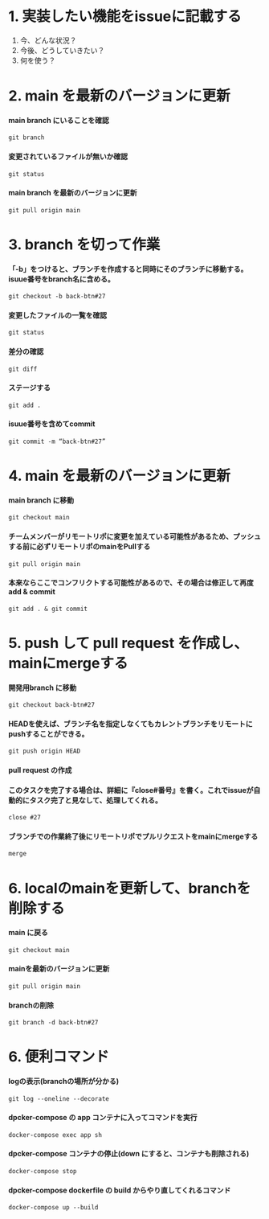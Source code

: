# 1. 実装したい機能をissueに記載する  
1.  今、どんな状況？
2.  今後、どうしていきたい？
3.  何を使う？  


# 2. main を最新のバージョンに更新
#### main branch にいることを確認
    git branch
#### 変更されているファイルが無いか確認
    git status
#### main branch を最新のバージョンに更新
    git pull origin main  
    
    
# 3. branch を切って作業
#### 「-b」をつけると、ブランチを作成すると同時にそのブランチに移動する。isuue番号をbranch名に含める。
    git checkout -b back-btn#27
#### 変更したファイルの一覧を確認
    git status
#### 差分の確認
    git diff
#### ステージする
    git add .
#### isuue番号を含めてcommit
    git commit -m “back-btn#27”  
    
    
    
# 4. main を最新のバージョンに更新
#### main branch に移動
    git checkout main 
#### チームメンバーがリモートリポに変更を加えている可能性があるため、プッシュする前に必ずリモートリポのmainをPullする
    git pull origin main
#### 本来ならここでコンフリクトする可能性があるので、その場合は修正して再度 add & commit
    git add . & git commit


# 5. push して pull request を作成し、mainにmergeする
#### 開発用branch に移動
    git checkout back-btn#27
#### HEADを使えば、ブランチ名を指定しなくてもカレントブランチをリモートにpushすることができる。
    git push origin HEAD
#### pull request の作成
#### このタスクを完了する場合は、詳細に『close#番号』を書く。これでissueが自動的にタスク完了と見なして、処理してくれる。
    close #27
#### ブランチでの作業終了後にリモートリポでプルリクエストをmainにmergeする  
    merge


# 6. localのmainを更新して、branchを削除する
#### main に戻る
    git checkout main
#### mainを最新のバージョンに更新
    git pull origin main
#### branchの削除
    git branch -d back-btn#27
    
    
# 6. 便利コマンド
#### logの表示(branchの場所が分かる)
    git log --oneline --decorate
    
#### dpcker-compose の app コンテナに入ってコマンドを実行
    docker-compose exec app sh

#### dpcker-compose コンテナの停止(down にすると、コンテナも削除される)
    docker-compose stop
    
#### dpcker-compose dockerfile の build からやり直してくれるコマンド
    docker-compose up --build
